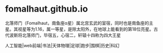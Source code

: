 # fomalhaut.github.io
北落师门（Fomalhaut，南鱼座α星）属北宫玄武的室宿，同时也是南鱼座的主星。其视星等为1.16，属一等星，是除太阳外，在地球上能看到的第18位亮星。古代波斯将北落师门，毕宿五，心宿二，轩辕十四称为四大王星


人工智能|web前端|书法|天体物理|足球|跑步|围棋|历史|科幻
